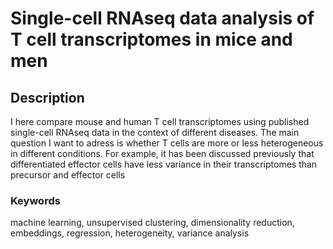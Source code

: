 # Single-cell RNAseq data analysis of T cell transcriptomes in mice and men
## Description
I here compare mouse and human T cell transcriptomes using published single-cell RNAseq data in the context of different diseases.
The main question I want to adress is whether T cells are more or less heterogeneous in different conditions.
For example, it has been discussed previously that differentiated effector cells have less variance in their transcriptomes than precursor and effector cells
### Keywords
machine learning, unsupervised clustering, dimensionality reduction, embeddings, regression, heterogeneity, variance analysis
